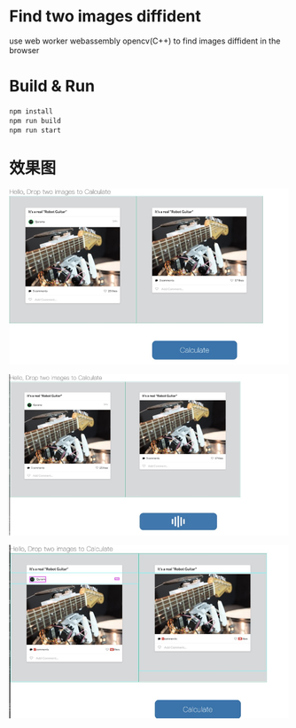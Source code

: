 # Find two images diffident
use web worker webassembly opencv(C++) to find images diffident in the browser

# Build & Run
`npm install`  
`npm run build`  
`npm run start`  

# 效果图  
![demo1](/webpack5-worker-wasm-demo/docs/img/img1.jpg)

![demo2](/webpack5-worker-wasm-demo/docs/img/img2.jpg)

![demo3](/webpack5-worker-wasm-demo/docs/img/img3.jpg)